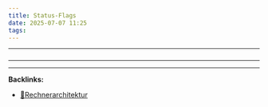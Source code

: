 ```yaml
---
title: Status-Flags
date: 2025-07-07 11:25
tags: 
---
```


----

### 






----

----
**Backlinks:**
- [📂Rechnerarchitektur](/📁Rechnerarchitektur)
